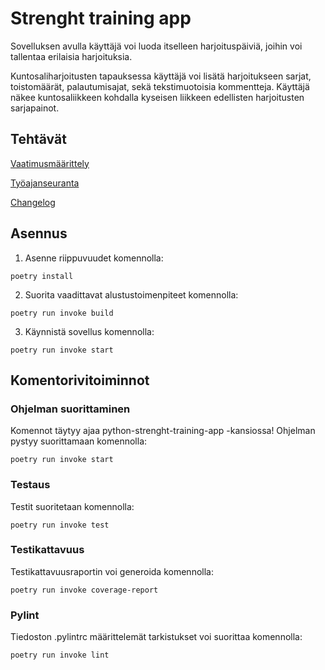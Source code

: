 # Strenght training app

Sovelluksen avulla käyttäjä voi luoda itselleen harjoituspäiviä, joihin voi tallentaa erilaisia harjoituksia.

Kuntosaliharjoitusten tapauksessa käyttäjä voi lisätä harjoitukseen sarjat, toistomäärät, palautumisajat, sekä tekstimuotoisia kommentteja.
Käyttäjä näkee kuntosaliikkeen kohdalla kyseisen liikkeen edellisten harjoitusten sarjapainot.

## Tehtävät

[Vaatimusmäärittely](https://github.com/JoJoensuu/ot-harjoitustyo/blob/master/python-strenght-training-app/Dokumentaatio/vaatimusmaarittely.md)

[Työajanseuranta](https://github.com/JoJoensuu/ot-harjoitustyo/blob/master/python-strenght-training-app/Dokumentaatio/tuntikirjanpito.md)

[Changelog](https://github.com/JoJoensuu/ot-harjoitustyo/blob/master/python-strenght-training-app/Dokumentaatio/changelog.md)

## Asennus

1. Asenne riippuvuudet komennolla:

```
poetry install
```
2. Suorita vaadittavat alustustoimenpiteet komennolla:

```
poetry run invoke build
```

3. Käynnistä sovellus komennolla:

```
poetry run invoke start
```

## Komentorivitoiminnot

### Ohjelman suorittaminen
Komennot täytyy ajaa python-strenght-training-app -kansiossa!
Ohjelman pystyy suorittamaan komennolla:

```
poetry run invoke start
```

### Testaus
Testit suoritetaan komennolla:

```
poetry run invoke test
```

### Testikattavuus
Testikattavuusraportin voi generoida komennolla:

```
poetry run invoke coverage-report
```

### Pylint
Tiedoston .pylintrc määrittelemät tarkistukset voi suorittaa komennolla:

```
poetry run invoke lint
```
